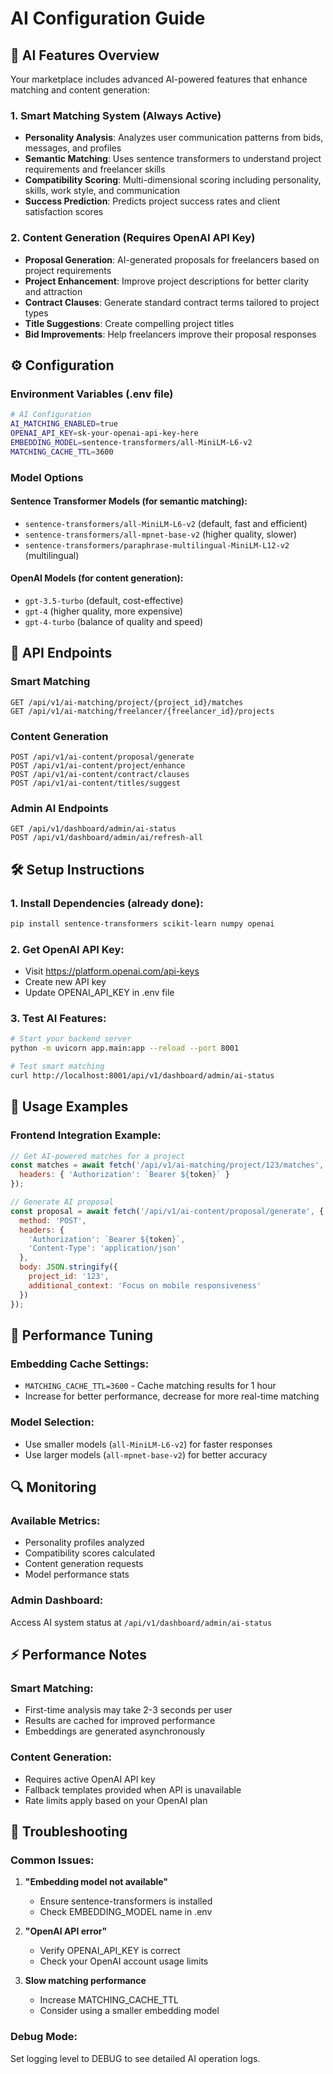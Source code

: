 # AI Configuration Guide

## 🤖 AI Features Overview

Your marketplace includes advanced AI-powered features that enhance matching and content generation:

### 1. Smart Matching System (Always Active)
- **Personality Analysis**: Analyzes user communication patterns from bids, messages, and profiles
- **Semantic Matching**: Uses sentence transformers to understand project requirements and freelancer skills
- **Compatibility Scoring**: Multi-dimensional scoring including personality, skills, work style, and communication
- **Success Prediction**: Predicts project success rates and client satisfaction scores

### 2. Content Generation (Requires OpenAI API Key)
- **Proposal Generation**: AI-generated proposals for freelancers based on project requirements
- **Project Enhancement**: Improve project descriptions for better clarity and attraction
- **Contract Clauses**: Generate standard contract terms tailored to project types
- **Title Suggestions**: Create compelling project titles
- **Bid Improvements**: Help freelancers improve their proposal responses

## ⚙️ Configuration

### Environment Variables (.env file)
```bash
# AI Configuration
AI_MATCHING_ENABLED=true
OPENAI_API_KEY=sk-your-openai-api-key-here
EMBEDDING_MODEL=sentence-transformers/all-MiniLM-L6-v2
MATCHING_CACHE_TTL=3600
```

### Model Options

#### Sentence Transformer Models (for semantic matching):
- `sentence-transformers/all-MiniLM-L6-v2` (default, fast and efficient)
- `sentence-transformers/all-mpnet-base-v2` (higher quality, slower)
- `sentence-transformers/paraphrase-multilingual-MiniLM-L12-v2` (multilingual)

#### OpenAI Models (for content generation):
- `gpt-3.5-turbo` (default, cost-effective)
- `gpt-4` (higher quality, more expensive)
- `gpt-4-turbo` (balance of quality and speed)

## 🚀 API Endpoints

### Smart Matching
```http
GET /api/v1/ai-matching/project/{project_id}/matches
GET /api/v1/ai-matching/freelancer/{freelancer_id}/projects
```

### Content Generation
```http
POST /api/v1/ai-content/proposal/generate
POST /api/v1/ai-content/project/enhance
POST /api/v1/ai-content/contract/clauses
POST /api/v1/ai-content/titles/suggest
```

### Admin AI Endpoints
```http
GET /api/v1/dashboard/admin/ai-status
POST /api/v1/dashboard/admin/ai/refresh-all
```

## 🛠️ Setup Instructions

### 1. Install Dependencies (already done):
```bash
pip install sentence-transformers scikit-learn numpy openai
```

### 2. Get OpenAI API Key:
- Visit https://platform.openai.com/api-keys
- Create new API key
- Update OPENAI_API_KEY in .env file

### 3. Test AI Features:
```bash
# Start your backend server
python -m uvicorn app.main:app --reload --port 8001

# Test smart matching
curl http://localhost:8001/api/v1/dashboard/admin/ai-status
```

## 🎯 Usage Examples

### Frontend Integration Example:
```javascript
// Get AI-powered matches for a project
const matches = await fetch('/api/v1/ai-matching/project/123/matches', {
  headers: { 'Authorization': `Bearer ${token}` }
});

// Generate AI proposal
const proposal = await fetch('/api/v1/ai-content/proposal/generate', {
  method: 'POST',
  headers: { 
    'Authorization': `Bearer ${token}`,
    'Content-Type': 'application/json' 
  },
  body: JSON.stringify({
    project_id: '123',
    additional_context: 'Focus on mobile responsiveness'
  })
});
```

## 🔧 Performance Tuning

### Embedding Cache Settings:
- `MATCHING_CACHE_TTL=3600` - Cache matching results for 1 hour
- Increase for better performance, decrease for more real-time matching

### Model Selection:
- Use smaller models (`all-MiniLM-L6-v2`) for faster responses
- Use larger models (`all-mpnet-base-v2`) for better accuracy

## 🔍 Monitoring

### Available Metrics:
- Personality profiles analyzed
- Compatibility scores calculated
- Content generation requests
- Model performance stats

### Admin Dashboard:
Access AI system status at `/api/v1/dashboard/admin/ai-status`

## ⚡ Performance Notes

### Smart Matching:
- First-time analysis may take 2-3 seconds per user
- Results are cached for improved performance
- Embeddings are generated asynchronously

### Content Generation:
- Requires active OpenAI API key
- Fallback templates provided when API is unavailable
- Rate limits apply based on your OpenAI plan

## 🚨 Troubleshooting

### Common Issues:

1. **"Embedding model not available"**
   - Ensure sentence-transformers is installed
   - Check EMBEDDING_MODEL name in .env

2. **"OpenAI API error"**
   - Verify OPENAI_API_KEY is correct
   - Check your OpenAI account usage limits

3. **Slow matching performance**
   - Increase MATCHING_CACHE_TTL
   - Consider using a smaller embedding model

### Debug Mode:
Set logging level to DEBUG to see detailed AI operation logs.
